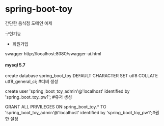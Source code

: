 # spring-boot-toy

간단한 음식점 도메인 예제

구현기능

- 회원가입

swagger
http://localhost:8080/swagger-ui.html

#### mysql 5.7 

create database spring_boot_toy DEFAULT CHARACTER SET utf8 COLLATE utf8_general_ci; #디비 생성

create user 'spring_boot_toy_admin'@'localhost' identified by 'spring_boot_toy_pw1'; #유저 생성

GRANT ALL PRIVILEGES ON spring_boot_toy.* TO 'spring_boot_toy_admin'@'localhost' identified by 'spring_boot_toy_pw1';#권한 설정